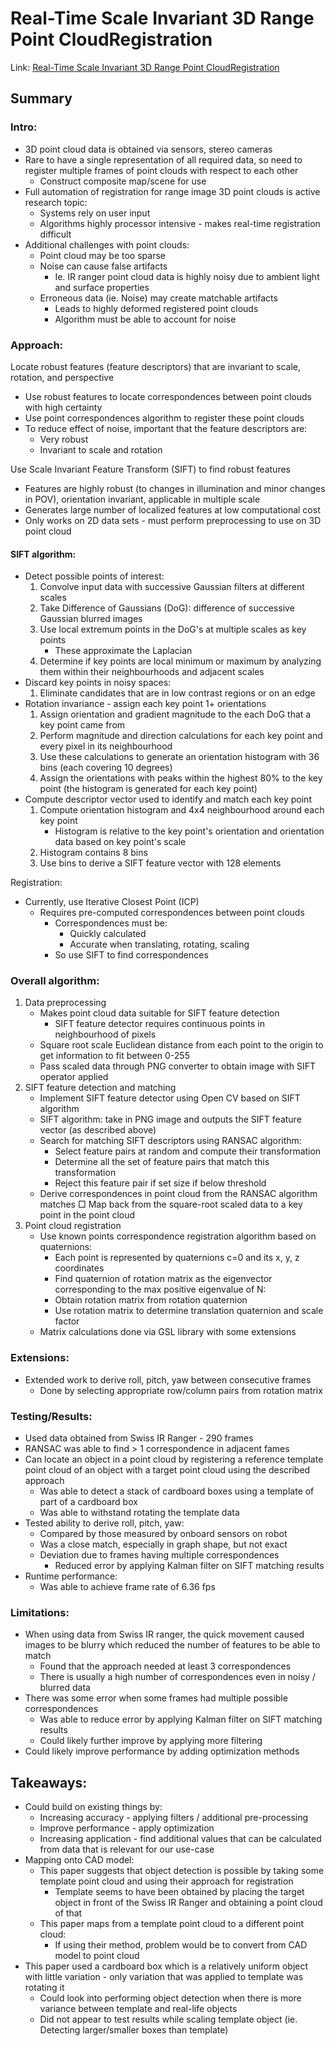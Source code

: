 # Real-Time Scale Invariant 3D Range Point CloudRegistration

Link: [Real-Time Scale Invariant 3D Range Point CloudRegistration](https://www.researchgate.net/publication/221472830_Real-Time_Scale_Invariant_3D_Range_Point_Cloud_Registration)

## Summary

### Intro:
* 3D point cloud data is obtained via sensors, stereo cameras
* Rare to have a single representation of all required data, so need to register multiple frames of point clouds with respect to each other
    * Construct composite map/scene for use 
* Full automation of registration for range image 3D point clouds is active research topic:
    * Systems rely on user input
    * Algorithms highly processor intensive - makes real-time registration difficult
* Additional challenges with point clouds:
    * Point cloud may be too sparse
    * Noise can cause false artifacts
        * Ie. IR ranger point cloud data is highly noisy due to ambient light and surface properties
    * Erroneous data (ie. Noise) may create matchable artifacts
        * Leads to highly deformed registered point clouds
        * Algorithm must be able to account for noise

### Approach:
Locate robust features (feature descriptors) that are invariant to scale, rotation, and perspective
  * Use robust features to locate correspondences between point clouds with high certainty
  * Use point correspondences algorithm to register these point clouds
  * To reduce effect of noise, important that the feature descriptors  are:
      * Very robust
      * Invariant to scale and rotation

Use Scale Invariant Feature Transform (SIFT) to find robust features
  * Features are highly robust (to changes in illumination and minor changes in POV), orientation invariant, applicable in multiple scale
  * Generates large number of localized features at low computational cost
  * Only works on 2D data sets - must perform preprocessing to use on 3D point cloud
  
#### SIFT algorithm:
* Detect possible points of interest:
    1) Convolve input data with successive Gaussian filters at different scales
    2) Take Difference of Gaussians (DoG): difference of successive Gaussian blurred images
    3) Use local extremum points in the DoG's at multiple scales as key points
        * These approximate the Laplacian
    4) Determine if key points are local minimum or maximum by analyzing them within their neighbourhoods and adjacent scales
* Discard key points in noisy spaces:
    1) Eliminate candidates that are in low contrast regions or on an edge
* Rotation invariance - assign each key point 1+ orientations
    1) Assign orientation and gradient magnitude to the each DoG that a key point came from
    2) Perform magnitude and direction calculations for each key point and every pixel in its neighbourhood
    3) Use these calculations to generate an orientation histogram with 36 bins (each covering 10 degrees)
    4) Assign the orientations with peaks within the highest 80% to the key point (the histogram is generated for each key point)
* Compute descriptor vector used to identify and match each key point
    1)  Compute orientation histogram and 4x4 neighbourhood around each key point
        * Histogram is relative to the key point's orientation and orientation data based on key point's scale
    2)  Histogram contains 8 bins
    3)  Use bins to derive a SIFT feature vector with 128 elements
  
Registration:
* Currently, use Iterative Closest Point (ICP)
    * Requires pre-computed correspondences between point clouds 
        * Correspondences must be:
            * Quickly calculated
            * Accurate when translating, rotating, scaling
        * So use SIFT to find correspondences
  
### Overall algorithm:
1)  Data preprocessing
    * Makes point cloud data suitable for SIFT feature detection
        * SIFT feature detector requires continuous points in neighbourhood of pixels
    * Square root scale Euclidean distance from each point to the origin to get information to fit between 0-255
    * Pass scaled data through PNG converter to obtain image with SIFT operator applied
2)  SIFT feature detection and matching
    * Implement SIFT feature detector using Open CV based on SIFT algorithm
    * SIFT algorithm: take in PNG image and outputs the SIFT feature vector (as described above)
    * Search for matching SIFT descriptors using RANSAC algorithm:
        * Select feature pairs at random and compute their transformation
        * Determine all the set of feature pairs that match this transformation
        * Reject this feature pair if set size if below threshold
    * Derive correspondences in point cloud from the RANSAC algorithm matches
        □ Map back from the square-root scaled data to a key point in the point cloud
3)  Point cloud registration
    * Use known points correspondence registration algorithm based on quaternions:
        * Each point is represented by quaternions c=0 and its x, y, z coordinates
        * Find quaternion of rotation matrix as the eigenvector corresponding to the max positive eigenvalue of N:
        * Obtain rotation matrix from rotation quaternion
        * Use rotation matrix to determine translation quaternion and scale factor
    * Matrix calculations done via GSL library with some extensions

 ### Extensions:
  * Extended work to derive roll, pitch, yaw between consecutive frames
      * Done by selecting appropriate row/column pairs from rotation matrix

### Testing/Results:
  * Used data obtained from Swiss IR Ranger - 290 frames
  * RANSAC was able to find > 1 correspondence in adjacent fames
  * Can locate an object in a point cloud by registering a reference template point cloud of an object with a target point cloud using the described approach
      * Was able to detect a stack of cardboard boxes using a template of part of a cardboard box
      * Was able to withstand rotating the template data
  * Tested ability to derive roll, pitch, yaw:
      * Compared by those measured by onboard sensors on robot
      * Was a close match, especially in graph shape, but not exact
      * Deviation due to frames having multiple correspondences
          * Reduced error by applying Kalman filter on SIFT matching results
  * Runtime performance:
      * Was able to achieve frame rate of 6.36 fps

### Limitations:
  * When using data from Swiss IR ranger, the quick movement caused images to be blurry which reduced the number of features to be able to match
      * Found that the approach needed at least 3 correspondences 
      * There is usually a high number of correspondences even in noisy / blurred data
  * There was some error when some frames had multiple possible correspondences
      * Was able to reduce error by applying Kalman filter on SIFT matching results
      * Could likely further improve by applying more filtering
  * Could likely improve performance by adding optimization methods

## Takeaways:
  * Could build on existing things by:
      * Increasing accuracy - applying filters / additional pre-processing
      * Improve performance - apply optimization
      * Increasing application - find additional values that can be calculated from data that is relevant for our use-case
  * Mapping onto CAD model:
      * This paper suggests that object detection is possible by taking some template point cloud and using their approach for registration
          * Template seems to have been obtained by placing the target object in front of the Swiss IR Ranger and obtaining a point cloud of that
      * This paper maps from a template point cloud to a different point cloud:
          * If using their method, problem would be to convert from CAD model to point cloud
  * This paper used a cardboard box which is a relatively uniform object with little variation - only variation that was applied to template was rotating it
      * Could look into performing object detection when there is more variance between template and real-life objects
      * Did not appear to test results while scaling template object (ie. Detecting larger/smaller boxes than template)

